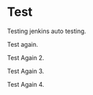 Test
======

Testing jenkins auto testing.

Test again.

Test Again 2.

Test Again 3.

Test Again 4.

